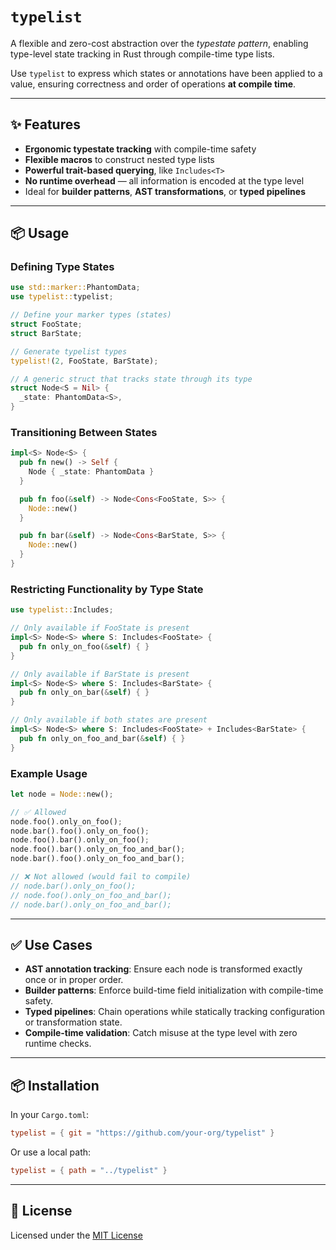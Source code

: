# `typelist`

A flexible and zero-cost abstraction over the *typestate pattern*, enabling type-level state tracking in Rust through compile-time type lists.

Use `typelist` to express which states or annotations have been applied to a value, ensuring correctness and order of operations **at compile time**.

---

## ✨ Features

- **Ergonomic typestate tracking** with compile-time safety
- **Flexible macros** to construct nested type lists
- **Powerful trait-based querying**, like `Includes<T>`
- **No runtime overhead** — all information is encoded at the type level
- Ideal for **builder patterns**, **AST transformations**, or **typed pipelines**

---

## 📦 Usage

### Defining Type States

```rust
use std::marker::PhantomData;
use typelist::typelist;

// Define your marker types (states)
struct FooState;
struct BarState;

// Generate typelist types
typelist!(2, FooState, BarState);

// A generic struct that tracks state through its type
struct Node<S = Nil> {
  _state: PhantomData<S>,
}
```

### Transitioning Between States

```rust
impl<S> Node<S> {
  pub fn new() -> Self {
    Node { _state: PhantomData }
  }

  pub fn foo(&self) -> Node<Cons<FooState, S>> {
    Node::new()
  }

  pub fn bar(&self) -> Node<Cons<BarState, S>> {
    Node::new()
  }
}
```

### Restricting Functionality by Type State

```rust
use typelist::Includes;

// Only available if FooState is present
impl<S> Node<S> where S: Includes<FooState> {
  pub fn only_on_foo(&self) { }
}

// Only available if BarState is present
impl<S> Node<S> where S: Includes<BarState> {
  pub fn only_on_bar(&self) { }
}

// Only available if both states are present
impl<S> Node<S> where S: Includes<FooState> + Includes<BarState> {
  pub fn only_on_foo_and_bar(&self) { }
}
```

### Example Usage

```rust
let node = Node::new();

// ✅ Allowed
node.foo().only_on_foo();
node.bar().foo().only_on_foo();
node.foo().bar().only_on_foo();
node.foo().bar().only_on_foo_and_bar();
node.bar().foo().only_on_foo_and_bar();

// ❌ Not allowed (would fail to compile)
// node.bar().only_on_foo();
// node.foo().only_on_foo_and_bar();
// node.bar().only_on_foo_and_bar();
```

---

## ✅ Use Cases

- **AST annotation tracking**: Ensure each node is transformed exactly once or in proper order.
- **Builder patterns**: Enforce build-time field initialization with compile-time safety.
- **Typed pipelines**: Chain operations while statically tracking configuration or transformation state.
- **Compile-time validation**: Catch misuse at the type level with zero runtime checks.

---

## 📦 Installation

In your `Cargo.toml`:

```toml
typelist = { git = "https://github.com/your-org/typelist" }
```

Or use a local path:

```toml
typelist = { path = "../typelist" }
```

---

## 📄 License

Licensed under the [MIT License](LICENSE-MIT)
